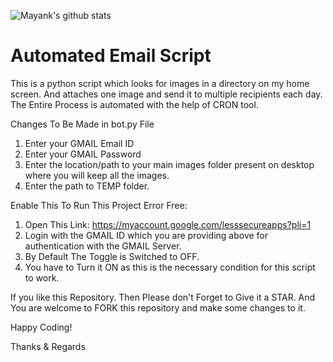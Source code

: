 ![Mayank's github stats](https://github-readme-stats.vercel.app/api/?username=mayank-1)

# Automated Email Script
This is a python script which looks for images in a directory on my home screen. And attaches one image and send it to multiple recipients each day. The Entire Process is automated with the help of CRON tool. 

Changes To Be Made in bot.py File
1. Enter your GMAIL Email ID
2. Enter your GMAIL Password
3. Enter the location/path to your main images folder present on desktop where you will keep all the images.
4. Enter the path to TEMP folder.

Enable This To Run This Project Error Free:
1. Open This Link: https://myaccount.google.com/lesssecureapps?pli=1
2. Login with the GMAIL ID which you are providing above for authentication with the GMAIL Server.
3. By Default The Toggle is Switched to OFF.
4. You have to Turn it ON as this is the necessary condition for this script to work.

If you like this Repository. Then Please don't Forget to Give it a STAR.
And You are welcome to FORK this repository and make some changes to it.

Happy Coding!

Thanks & Regards
